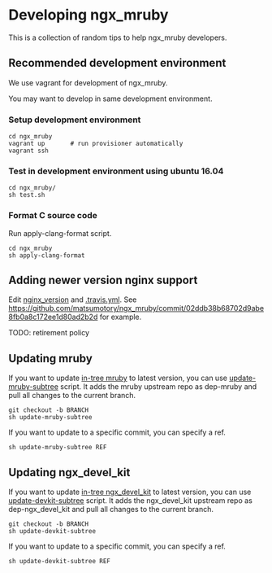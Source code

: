 # Developing ngx_mruby

This is a collection of random tips to help ngx_mruby developers.

## Recommended development environment

We use vagrant for development of ngx_mruby.

You may want to develop in same development environment.

### Setup development environment

```
cd ngx_mruby
vagrant up       # run provisioner automatically
vagrant ssh
```

### Test in development environment using ubuntu 16.04

```
cd ngx_mruby/
sh test.sh
```

### Format C source code

Run apply-clang-format script.

```
cd ngx_mruby
sh apply-clang-format
```

## Adding newer version nginx support

Edit [nginx_version](../nginx_version) and [.travis.yml](../.travis.yml).
See https://github.com/matsumotory/ngx_mruby/commit/02ddb38b68702d9abe8fb0a8c172ee1d80ad2b2d for example.

TODO: retirement policy

## Updating mruby

If you want to update [in-tree mruby](../mruby) to latest version, you can use [update-mruby-subtree](../update-mruby-subtree) script. It adds the mruby upstream repo as dep-mruby and pull all changes to the current branch.

```
git checkout -b BRANCH
sh update-mruby-subtree
```

If you want to update to a specific commit, you can specify a ref.

```
sh update-mruby-subtree REF
```

## Updating ngx_devel_kit

If you want to update [in-tree ngx_devel_kit](../dependence/ngx_devel_kit) to latest version, you can use [update-devkit-subtree](../update-devkit-subtree) script. It adds the ngx_devel_kit upstream repo as dep-ngx_devel_kit and pull all changes to the current branch.

```
git checkout -b BRANCH
sh update-devkit-subtree
```

If you want to update to a specific commit, you can specify a ref.

```
sh update-devkit-subtree REF
```
